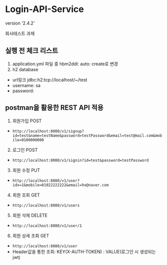 # Login-API-Service

version '2.4.2'

회사테스트 과제
##   실행 전 체크 리스트

1. application.yml 파일 중
hbm2ddl: auto: create로 변경
2. h2 database 
- url링크 jdbc:h2:tcp://localhost/~/test 
- username: sa
- password: 


## postman을 활용한 REST API 적용 

1. 회원가입 POST 
- `http://localhost:8080/v1/signup?id=test&name=testName&password=testPassword&email=test@mail.com&mobile=0100000000`

2. 로그인 POST 
- `http://localhost:8080/v1/signin?id=test&password=testPassword`

3. 회원 수정 PUT
- `http://localhost:8080/v1/user?idx=1&mobile=01022222222&email=ho@naver.com`

4. 회원 조회 GET 
- `http://localhost:8080/v1/users`

5. 회원 삭제 DELETE
- `http://localhost:8080/v1/user/1`

6. 회원 상세 조회 GET 
- `http://localhost:8080/v1/user` 
- Header값을 통한 조회: KEY(X-AUTH-TOKEN) : VALUE(로그인 시 생성되는 jwt)
